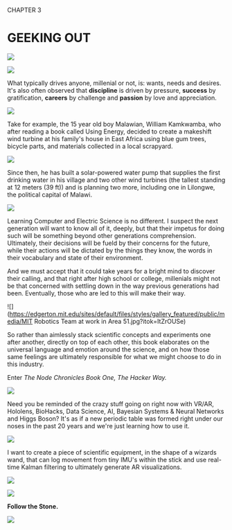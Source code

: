 CHAPTER 3

# GEEKING OUT

![](https://d13yacurqjgara.cloudfront.net/users/104173/screenshots/2917321/gou2.jpg)

![](https://d13yacurqjgara.cloudfront.net/users/104173/screenshots/2917335/gou5.jpg)

What typically drives anyone, millenial or not, is: wants, needs and desires. It's also often observed that **discipline** is driven by pressure, **success** by gratification, **careers** by challenge and **passion** by love and appreciation.

![](https://d13yacurqjgara.cloudfront.net/users/104173/screenshots/2917324/gou3.jpg)

Take for example, the 15 year old boy Malawian, William Kamkwamba, who after reading a book called Using Energy, decided to create a makeshift wind turbine at his family's house in East Africa using blue gum trees, bicycle parts, and materials collected in a local scrapyard.

![](https://encrypted-tbn2.gstatic.com/images?q=tbn:ANd9GcSxKswNW2ZSJGsAbUIww-lZQ8jpqm2JZTuYZCdPohPRKwoGBQwF)

Since then, he has built a solar-powered water pump that supplies the first drinking water in his village and two other wind turbines \(the tallest standing at 12 meters \(39 ft\)\) and is planning two more, including one in Lilongwe, the political capital of Malawi.

![](http://cdn.app.compendium.com/uploads/user/e7c690e8-6ff9-102a-ac6d-e4aebca50425/23f49207-a998-4eeb-93a9-69c180e81849/File/ef6ec1d5007617978da1db63eca8efd0/a_new_generation_millenials.jpg)

Learning Computer and Electric Science is no different. I suspect the next generation will want to know all of it, deeply, but that their impetus for doing such will be something beyond other generations comprehension. Ultimately, their decisions will be fueld by their concerns for the future, while their actions will be dictated by the things they know, the words in their vocabulary and state of their environment.

And we must accept that it could take years for a bright mind to discover their calling, and that right after high school or college, millenials might not be that concerned with settling down in the way previous generations had been. Eventually, those who are led to this will make their way.

![](https://edgerton.mit.edu/sites/default/files/styles/gallery_featured/public/media/MIT Robotics Team at work in Area 51.jpg?itok=ItZrOUSe)

So rather than aimlessly stack scientific concepts and experiments one after another, directly on top of each other, this book elaborates on the universal language and emotion around the science, and on how those same feelings are ultimately responsible for what we might choose to do in this industry.

Enter _The Node Chronicles Book One, The Hacker Way._

![](https://s3.amazonaws.com/gamifyed/00_cover.jpg)

Need you be reminded of the crazy stuff going on right now with VR/AR, Hololens, BioHacks, Data Science, AI, Bayesian Systems & Neural Networks and Higgs Boson? It's as if a new periodic table was formed right under our noses in the past 20 years and we're just learning how to use it.

![](https://winblogs.azureedge.net/devices/2015/11/HoloLens.png)

I want to create a piece of scientific equipment, in the shape of a wizards wand, that can log movement from tiny IMU's within the stick and use real-time Kalman filtering to ultimately generate AR visualizations.

![](http://static5.businessinsider.com/image/53ebe4a26bb3f7ee1d1c3b48-1190-625/i-bought-a-47-interactive-harry-potter-wand-and-it-was-totally-worth-it.jpg)

![](https://qph.ec.quoracdn.net/main-qimg-0b187374e72662f82fd65ef792ef5aa5-c?convert_to_webp=true)

**Follow the Stone.**

![](http://www.valuewalk.com/wp-content/uploads/2014/12/Robotic-Cheetah.jpg)

